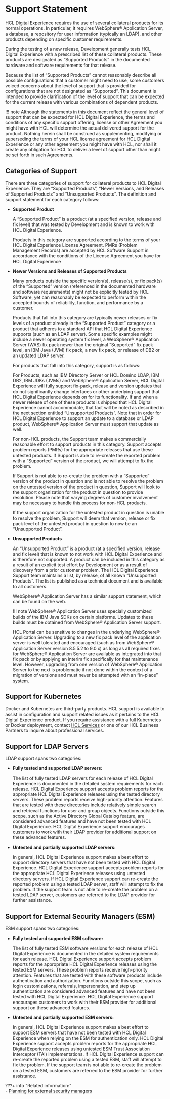 # Support Statement

HCL Digital Experience requires the use of several collateral products for its normal operations. In particular, it requires WebSphere® Application Server, a database, a repository for user information \(typically an LDAP\), and other products depending on specific customer requirements.

During the testing of a new release, Development generally tests HCL Digital Experience with a prescribed list of these collateral products. These products are designated as “Supported Products” in the documented hardware and software requirements for that release.

Because the list of “Supported Products” cannot reasonably describe all possible configurations that a customer might need to use, some customers voiced concerns about the level of support that is provided for configurations that are not designated as “Supported”. This document is intended to provide clarification of the level of support that can be expected for the current release with various combinations of dependent products.

!!! note 
    Although the statements in this document reflect the general level of support that can be expected for HCL Digital Experience, the terms and conditions of any specific support offering, license or other Agreement you might have with HCL will determine the actual delivered support for the product. Nothing herein shall be construed as supplementing, modifying or superseding the terms of your HCL license agreement for HCL Digital Experience or any other agreement you might have with HCL, nor shall it create any obligation for HCL to deliver a level of support other than might be set forth in such Agreements.

## Categories of Support

There are three categories of support for collateral products to HCL Digital Experience. They are “Supported Products”, “Newer Versions, and Releases of Supported Products” and “Unsupported Products”. The definition and support statement for each category follows:

-   **Supported Product**

    A “Supported Product” is a product \(at a specified version, release and fix level\) that was tested by Development and is known to work with HCL Digital Experience.

    Products in this category are supported according to the terms of your HCL Digital Experience License Agreement. PMRs \(Problem Management Records\) are accepted by HCL Software Support in accordance with the conditions of the License Agreement you have for HCL Digital Experience

-   **Newer Versions and Releases of Supported Products**

    Many products outside the specific version\(s\), release\(s\), or fix pack\(s\) of the “Supported” version \(referenced in the documented hardware and software requirements\) might not be explicitly tested by HCL Software, yet can reasonably be expected to perform within the accepted bounds of reliability, function, and performance by a customer.

    Products that fall into this category are typically newer releases or fix levels of a product already in the “Supported Product” category or a product that adheres to a standard API that HCL Digital Experience supports \(such as an LDAP server\). Some specific examples might include a newer operating system fix level, a WebSphere® Application Server \(WAS\) fix pack newer than the original “Supported” fix pack level, an IBM Java \(JVM\) fix pack, a new fix pack, or release of DB2 or an updated LDAP server.

    For products that fall into this category, support is as follows:

    For Products, such as IBM Directory Server or HCL Domino LDAP, IBM DB2, IBM JDKs \(JVMs\) and WebSphere® Application Server, HCL Digital Experience will fully support fix-pack, release and version updates that do not significantly change interfaces or other underlying support that HCL Digital Experience depends on for its functionality. If and when a newer release of one of these products is shipped that HCL Digital Experience cannot accommodate, that fact will be noted as described in the next section entitled “Unsupported Products”. Note that in order for HCL Digital Experience to support an update to a database or LDAP product, WebSphere® Application Server must support that update as well.

    For non-HCL products, the Support team makes a commercially reasonable effort to support products in this category. Support accepts problem reports \(PMRs\) for the appropriate releases that use these untested products. If Support is able to re-create the reported problem with a “Supported” version of the product, we will attempt to fix the problem.

    If Support is not able to re-create the problem with a “Supported” version of the product in question and is not able to resolve the problem on the untested version of the product in question, Support will look to the support organization for the product in question to provide resolution. Please note that varying degrees of customer involvement may be necessary to handle this process for non-HCL products.

    If the support organization for the untested product in question is unable to resolve the problem, Support will deem that version, release or fix pack level of the untested product in question to now be an “Unsupported Product”.

-   **Unsupported Products**

    An “Unsupported Product” is a product \(at a specified version, release and fix level\) that is known to not work with HCL Digital Experience and is therefore not supported. A product can be included in this category as a result of an explicit test effort by Development or as a result of discovery from a prior customer problem. The HCL Digital Experience Support team maintains a list, by release, of all known “Unsupported Products”. The list is published as a technical document and is available to all customers.

    WebSphere® Application Server has a similar support statement, which can be found on the web.

    !!! note 
        WebSphere® Application Server uses specially customized builds of the IBM Java SDKs on certain platforms. Updates to these builds must be obtained from WebSphere® Application Server support.

    HCL Portal can be sensitive to changes in the underlying WebSphere® Application Server. Upgrading to a new fix pack level of the application server is well tolerated and encouraged \(such as from WebSphere® Application Server version 8.5.5.2 to 9.0.x\) as long as all required fixes for WebSphere® Application Server are available as integrated into that fix pack or by applying an interim fix specifically for that maintenance level. However, upgrading from one version of WebSphere® Application Server to the next is problematic if not done within the context of a migration of versions and must never be attempted with an “in-place” system.


## Support for Kubernetes

Docker and Kubernetes are third-party products. HCL support is available to assist in configuration and support related issues as it pertains to the HCL Digital Experience product. If you require assistance with a full Kubernetes or Docker deployment, contact [HCL Services](https://www.hcltechsw.com/wps/portal/resources) or one of our HCL Business Partners to inquire about professional services.

## Support for LDAP Servers

LDAP support spans two categories:

-   **Fully tested and supported LDAP servers:**

    The list of fully tested LDAP servers for each release of HCL Digital Experience is documented in the detailed system requirements for each release. HCL Digital Experience support accepts problem reports for the appropriate HCL Digital Experience releases using the tested directory servers. These problem reports receive high-priority attention. Features that are tested with these directories include relatively simple search and retrieval functions for user and group objects. Functions outside this scope, such as the Active Directory Global Catalog feature, are considered advanced features and have not been tested with HCL Digital Experience. HCL Digital Experience support encourages customers to work with their LDAP provider for additional support on these advanced features.

-   **Untested and partially supported LDAP servers:**

    In general, HCL Digital Experience support makes a best effort to support directory servers that have not been tested with HCL Digital Experience. HCL Digital Experience support accepts problem reports for the appropriate HCL Digital Experience releases using untested directory servers. If HCL Digital Experience support can re-create the reported problem using a tested LDAP server, staff will attempt to fix the problem. If the support team is not able to re-create the problem on a tested LDAP server, customers are referred to the LDAP provider for further assistance.


## Support for External Security Managers \(ESM\)

ESM support spans two categories:

-   **Fully tested and supported ESM software:**

    The list of fully tested ESM software versions for each release of HCL Digital Experience is documented in the detailed system requirements for each release. HCL Digital Experience support accepts problem reports for the appropriate HCL Digital Experience releases using the tested ESM servers. These problem reports receive high-priority attention. Features that are tested with these software products include authentication and authorization. Functions outside this scope, such as login customizations, referrals, impersonation, and step up authentication are considered advanced features and have not been tested with HCL Digital Experience. HCL Digital Experience support encourages customers to work with their ESM provider for additional support on these advanced features.

-   **Untested and partially supported ESM servers:**

    In general, HCL Digital Experience support makes a best effort to support ESM servers that have not been tested with HCL Digital Experience when relying on the ESM for authentication only. HCL Digital Experience support accepts problem reports for the appropriate HCL Digital Experience releases using untested ESM Trust Association Interceptor \(TAI\) implementations. If HCL Digital Experience support can re-create the reported problem using a tested ESM, staff will attempt to fix the problem. If the support team is not able to re-create the problem on a tested ESM, customers are referred to the ESM provider for further assistance.


???+ info "Related information:"  
    - [Planning for external security managers](../deployment/manage/security/external_sec_mgmt/planning_esm/index.md)

